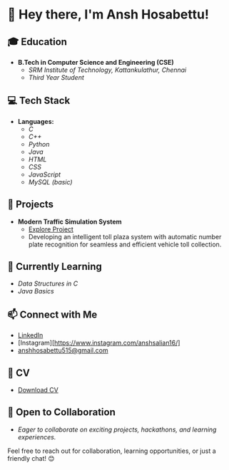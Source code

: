 # 👋 Hey there, I'm Ansh Hosabettu!

## 🎓 Education
- **B.Tech in Computer Science and Engineering (CSE)**
  - *SRM Institute of Technology, Kattankulathur, Chennai*
  - *Third Year Student*

## 💻 Tech Stack
- **Languages:**
  - *C*
  - *C++*
  - *Python*
  - *Java*
  - *HTML*
  - *CSS*
  - *JavaScript*
  - *MySQL (basic)*

## 🚀 Projects
- **Modern Traffic Simulation System**
  - [Explore Project](https://github.com/AnshHosabettu/SMART-CITY-TOLL-PLAZA-SYSTEM)
  - Developing an intelligent toll plaza system with automatic number plate recognition for seamless and efficient vehicle toll collection.

## 🌱 Currently Learning
- *Data Structures in C*
- *Java Basics*

## 📫 Connect with Me
- [LinkedIn](https://www.linkedin.com/in/ansh-hosabettu-310a97250/)
- [Instagram][https://www.instagram.com/anshsalian16/]
- anshhosabettu515@gmail.com

## 📄 CV
- [Download CV](https://github.com/AnshHosabettu/ansh-resume/blob/main/RESUME%20ANSH%20HOSABETTU.pdf)

## 🤝 Open to Collaboration
- *Eager to collaborate on exciting projects, hackathons, and learning experiences.*

Feel free to reach out for collaboration, learning opportunities, or just a friendly chat! 😊

